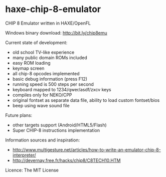 haxe-chip-8-emulator
====================

CHIP 8 Emulator written in HAXE/OpenFL

Windows binary download: http://bit.ly/chip8emu

Current state of development:
- old school TV-like experience
- many public domain ROMs included
- easy ROM loading
- keymap screen
- all chip-8 opcodes implemented
- basic debug information (press F12)
- running speed is 500 steps per second
- keyboard mapped to 1234/qwer/asdf/zxcv keys
- compiles only for NEKO/CPP
- original fontset as separate data file, ability to load custom fontset/bios
- beep using wave sound file

Future plans:
- other targets support (Android/HTML5/Flash)
- Super CHIP-8 instructions implementation

Information sources and inspiration:
- http://www.multigesture.net/articles/how-to-write-an-emulator-chip-8-interpreter/
- http://devernay.free.fr/hacks/chip8/C8TECH10.HTM

Licence: The MIT License